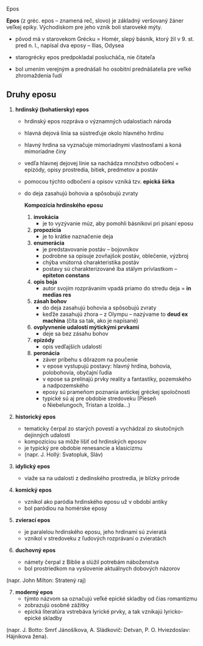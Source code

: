 Epos

**Epos** (z gréc. epos – znamená reč, slovo) je základný veršovaný žáner veľkej epiky. Východiskom pre jeho vznik boli staroveké mýty.

- pôvod má v starovekom Grécku = Homér, slepý básnik, ktorý žil v 9. st. pred n. l., napísal dva eposy – Ilias, Odysea

- starogrécky epos predpokladal poslucháča, nie čitateľa

- bol umením verejným a prednášali ho osobitní prednášatelia pre veľké zhromaždenia ľudí

## Druhy eposu

1. **hrdinský (bohatiersky) epos**
   - hrdinský epos rozpráva o významných udalostiach národa

   - hlavná dejová línia sa sústreďuje okolo hlavného hrdinu

   - hlavný hrdina sa vyznačuje mimoriadnymi vlastnosťami a koná mimoriadne činy

   - vedľa hlavnej dejovej línie sa nachádza množstvo odbočení = epizódy, opisy prostredia, bitiek, predmetov a postáv

   - pomocou týchto odbočení a opisov vzniká tzv. **epická šírka**

   - do deja zasahujú bohovia a spôsobujú zvraty

     **Kompozícia hrdinského eposu**

     1. **invokácia** 
        - je to vyzývanie múz, aby pomohli básnikovi pri písaní eposu
     2. **propozícia**
        - je to krátke naznačenie deja
     3. **enumerácia**
        - je predstavovanie postáv – bojovníkov
        - podrobne sa opisuje zovňajšok postáv, oblečenie, výzbroj
        - chýba vnútorná charakteristika postáv
        - postavy sú charakterizované iba stálym prívlastkom – **epiteton constans**
     4. **opis boja**   
        - autor svojím rozprávaním vpadá priamo do stredu deja = **in medias res** 
     5. **zásah bohov**
        - do deja zasahujú bohovia a spôsobujú zvraty
        - keďže zasahujú zhora – z Olympu – nazývame to **deud ex machina** (číta sa tak, ako je napísané)
     6. **ovplyvnenie udalostí mýtickými prvkami**
        - deje sa bez zásahu bohov
     7. **epizódy** 
        - opis vedľajších udalostí
     8. **peronácia**
        - záver príbehu s dôrazom na poučenie
        - v epose vystupujú postavy: hlavný hrdina, bohovia, polobohovia, obyčajní ľudia
        - v epose sa prelínajú prvky reality a fantastiky, pozemského a nadpozemského
        - eposy sú prameňom poznania antickej gréckej spoločnosti
        - typické sú aj pre obdobie stredoveku (Pieseň o Niebelungoch, Tristan a Izolda\...)
   
2. **historický epos**

   - tematicky čerpal zo starých povestí a vychádzal zo skutočných dejinných udalostí
   - kompozíciou sa môže líšiť od hrdinských eposov
   - je typický pre obdobie renesancie a klasicizmu 
   - (napr. J. Hollý: Svatopluk, Sláv)

3. **idylický epos**
   - viaže sa na udalosti z dedinského prostredia, je blízky prírode

4. **komický epos**
   - vznikol ako paródia hrdinského eposu už v období antiky
   - bol paródiou na homérske eposy

5. **zvierací epos**
   - je paralelou hrdinského eposu, jeho hrdinami sú zvieratá
   - vznikol v stredoveku z ľudových rozprávaní o zvieratách

6. **duchovný epos**
   - námety čerpal z Biblie a slúžil potrebám náboženstva
   - bol prostriedkom na vyslovenie aktuálnych dobových názorov

(napr. John Milton: Stratený raj)

7. **moderný epos**
   - týmto názvom sa označujú veľké epické skladby od čias romantizmu
   - zobrazujú osobné zážitky
   - epická literatúra vstrebáva lyrické prvky, a tak vznikajú lyricko-epické skladby

(napr. J. Botto: Smrť Jánošíkova, A. Sládkovič: Detvan, P. O. Hviezdoslav: Hájnikova žena). 
